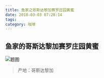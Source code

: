 ```yaml
---
title: 鱼家之哥斯达黎加赛罗庄园黄蜜
date: 2018-03-03 07:28:14
tags:
category: 咖啡
---
```

## 鱼家的哥斯达黎加赛罗庄园黄蜜
![题图](/images/cafe/20180303鱼家哥斯达黎加赛罗庄园黄蜜.jpg)

> 产地：哥斯达黎加
>
